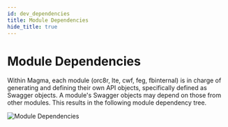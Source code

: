 ```yaml
---
id: dev_dependencies
title: Module Dependencies
hide_title: true
---
```


# Module Dependencies

Within Magma, each module (orc8r, lte, cwf, feg, fbinternal)
is in charge of generating and defining their own API objects, specifically
defined as Swagger objects. A module's Swagger objects may depend on those
from other modules. This results in the following module dependency tree.

![Module Dependencies](assets/orc8r/gen_construct_dependencies.png)
